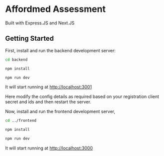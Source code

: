 # Affordmed Assessment

Built with Express.JS and Next.JS

## Getting Started

First, install and run the backend development server:

```bash
cd backend

npm install

npm run dev
```
It will start running at [http://localhost:3001](http://localhost:3001)

Here modify the config details as required based on your registration client secret and ids and then restart the server.

Now, install and run the frontend development server,

```bash
cd ../frontend

npm install

npm run dev
```
It will start running at [http://localhost:3000](http://localhost:3000)
